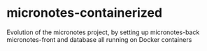 # micronotes-containerized
Evolution of the micronotes project, by setting up micronotes-back micronotes-front and database all running on Docker containers
